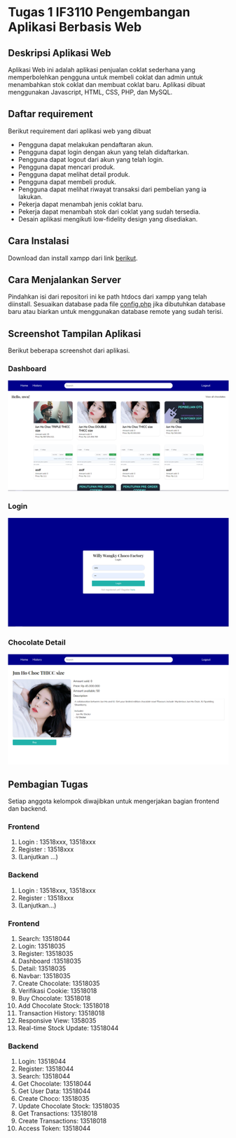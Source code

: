 # Tugas 1 IF3110 Pengembangan Aplikasi Berbasis Web

## Deskripsi Aplikasi Web

Aplikasi Web ini adalah aplikasi penjualan coklat sederhana yang memperbolehkan pengguna untuk membeli coklat dan admin untuk menambahkan stok coklat dan membuat coklat baru. Aplikasi dibuat menggunakan Javascript, HTML, CSS, PHP, dan MySQL.

## Daftar requirement

Berikut requirement dari aplikasi web yang dibuat
* Pengguna dapat melakukan pendaftaran akun.
* Pengguna dapat login dengan akun yang telah didaftarkan.
* Pengguna dapat logout dari akun yang telah login.
* Pengguna dapat mencari produk.
* Pengguna dapat melihat detail produk.
* Pengguna dapat membeli produk.
* Pengguna dapat melihat riwayat transaksi dari pembelian yang ia lakukan.
* Pekerja dapat menambah jenis coklat baru.
* Pekerja dapat menambah stok dari coklat yang sudah tersedia.
* Desain aplikasi mengikuti low-fidelity design yang disediakan.

## Cara Instalasi

Download dan install xampp dari link [berikut](https://www.apachefriends.org/index.html).

## Cara Menjalankan Server

Pindahkan isi dari repositori ini ke path htdocs dari xampp yang telah diinstall. Sesuaikan database pada file [config.php](./api/config.php) jika dibutuhkan database baru atau biarkan untuk menggunakan database remote yang sudah terisi.

## Screenshot Tampilan Aplikasi

Berikut beberapa screenshot dari aplikasi.

### Dashboard

![](resources/dashboard.PNG)

### Login

![](resources/login.PNG)

### Chocolate Detail

![](resources/detail.PNG)

## Pembagian Tugas

Setiap anggota kelompok diwajibkan untuk mengerjakan bagian frontend dan backend.

### Frontend
1. Login : 13518xxx, 13518xxx
2. Register : 13518xxx
3. (Lanjutkan …)

### Backend
1. Login : 13518xxx, 13518xxx
2. Register : 13518xxx
3. (Lanjutkan…)

### Frontend
1. Search: 13518044
2. Login: 13518035
3. Register: 13518035
4. Dashboard :13518035
5. Detail: 13518035
6. Navbar: 13518035
7. Create Chocolate: 13518035
8. Verifikasi Cookie: 13518018
9. Buy Chocolate: 13518018
10. Add Chocolate Stock: 13518018
11. Transaction History: 13518018
12. Responsive View: 1358035
13. Real-time Stock Update: 13518044

### Backend
1. Login: 13518044
2. Register: 13518044
3. Search: 13518044
4. Get Chocolate: 13518044
5. Get User Data: 13518044
6. Create Choco: 13518035
7. Update Chocolate Stock: 13518035
8. Get Transactions: 13518018
9. Create Transactions: 13518018
10. Access Token: 13518044
